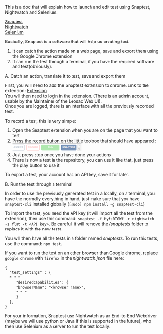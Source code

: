 This is a doc that will explain how to launch and edit test using Snaptest, Nightwatch and Selenium.

[Snaptest](https://www.snaptest.io)  
[Nightwatch](http://nightwatchjs.org)  
[Selenium](http://www.seleniumhq.org)

Basically, Snaptest is a software that will help us creating test.  
1. It can catch the action made on a web page, save and export them using the Google Chrome extension 
2. It can run the test through a terminal, if you have the required software and test(obviously).

A. Catch an action, translate it to test, save and export them

First, you will need to add the Snaptest extension to chrome. Link to the extension: 
[Extension](https://chrome.google.com/webstore/detail/snaptest/aeofjocnhdlleichkjbaibdbicpcddhp)  
You will then need to login in the extension. (There is an admin account, usable by the Maintainer of the Leosac Web UI).  
Once you are logged, there is an interface with all the previously recorded test.

To record a test, this is very simple: 
1. Open the Snaptest extension when you are on the page that you want to test
2. Press the record button on the little toolbox that should have appeared : ![Record button](snaptest.png)
3. Just press stop once you have done your actions
4. There is now a test in the repository, you can use it like that, just press the play button to use it

To export a test, your account has an API key, save it for later.

B. Run the test through a terminal  

In order to use the previously generated test in a locally, on a terminal, you have the normally everything in hand,
just make sure that you have `snaptest-cli` installed globally (`[sudo] npm install -g snaptest-cli`)

To import the test, you need the API key (it will import all the test from the extension), then use this command:
`snaptest -f Hy3s0TGWf -r nightwatch -s flat -t <API key>`. Be careful, it will remove the _/snaptests_ folder to 
replace it with the new tests. 

You will then have all the tests in a folder named _snaptests_. To run this tests, use the command: `npm test`.

If you want to run the test on an other browser than Google chrome,
replace `google chrome` with `firefox` in the _nightwatch.json_ file here:
```
{
  "test_settings" : {
  * * *
     "desiredCapabilities": {
     "browserName": "<browser name>",
     * * *
     }
  },
}
```

For your information, Snaptest use Nightwatch as an End-to-End Webdriver 
(maybe we will use python or Java if this is supported in the future),
 who then use Selenium as a server to run the test locally.